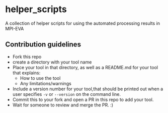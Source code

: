 # helper_scripts
A collection of helper scripts for using the automated processing results in MPI-EVA

## Contribution guidelines
  - Fork this repo
  - create a directory with your tool name
  - Place your tool in that directory, as well as a README.md for your tool that explains:
    - How to use the tool
    - Any limitations/warnings
  - Include a version number for your tool,that should be printed out when a user specifies `-v` or `--version` on the command line.
  - Commit this to your fork and open a PR in this repo to add your tool.
  - Wait for someone to review and merge the PR. :)

